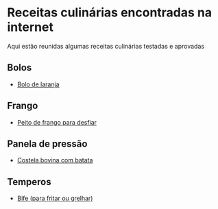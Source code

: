 # Receitas culinárias encontradas na internet
Aqui estão reunidas algumas receitas culinárias testadas e aprovadas

## Bolos

- [Bolo de laranja](bolos/bolo-laranja.md)

## Frango

- [Peito de frango para desfiar](frango/peito-para-desfiar.md)

## Panela de pressão

- [Costela bovina com batata](pressão/costela-bovina-batata.md)

## Temperos

- [Bife (para fritar ou grelhar)](temperos/bife-fritar.md)

